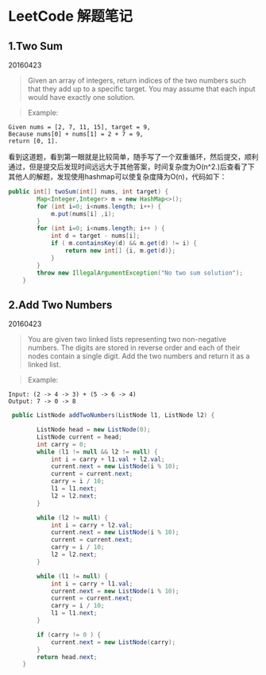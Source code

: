 # LeetCode 解题笔记
## 1.Two Sum
20160423
> Given an array of integers, return indices of the two numbers such that they add up to a specific target.
> You may assume that each input would have exactly one solution.
  
> Example:
```
Given nums = [2, 7, 11, 15], target = 9,
Because nums[0] + nums[1] = 2 + 7 = 9,
return [0, 1].
```

看到这道题，看到第一眼就是比较简单，随手写了一个双重循环，然后提交，顺利通过，但是提交后发现时间远远大于其他答案，时间复杂度为O(n^2.)后查看了下其他人的解题，发现使用hashmap可以使复杂度降为O(n)，代码如下：  
```java
public int[] twoSum(int[] nums, int target) {
        Map<Integer,Integer> m = new HashMap<>();
        for (int i=0; i<nums.length; i++) {
            m.put(nums[i] ,i);
        }
        for (int i=0; i<nums.length; i++ ) {
            int d = target - nums[i];
            if ( m.containsKey(d) && m.get(d) != i) {
                return new int[] {i, m.get(d)};
            }
        }
        throw new IllegalArgumentException("No two sum solution");
    }
```

## 2.Add Two Numbers
20160423
> You are given two linked lists representing two non-negative numbers. The digits are stored in reverse order and each of their nodes contain a single digit. Add the two 
> numbers and return it as a linked list.
  
> Example:
```
Input: (2 -> 4 -> 3) + (5 -> 6 -> 4)
Output: 7 -> 0 -> 8
```

  
```java
 public ListNode addTwoNumbers(ListNode l1, ListNode l2) {

        ListNode head = new ListNode(0);
        ListNode current = head;
        int carry = 0;
        while (l1 != null && l2 != null) {
            int i = carry + l1.val + l2.val;
            current.next = new ListNode(i % 10);
            current = current.next;
            carry = i / 10;
            l1 = l1.next;
            l2 = l2.next;
        }

        while (l2 != null) {
            int i = carry + l2.val;
            current.next = new ListNode(i % 10);
            current = current.next;
            carry = i / 10;
            l2 = l2.next;
        }

        while (l1 != null) {
            int i = carry + l1.val;
            current.next = new ListNode(i % 10);
            current = current.next;
            carry = i / 10;
            l1 = l1.next;
        }

        if (carry != 0 ) {
            current.next = new ListNode(carry);
        }
        return head.next;
    }
```